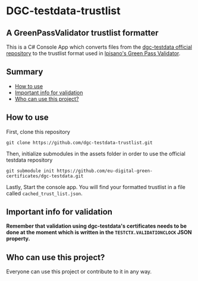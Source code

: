 # DGC-testdata-trustlist 
## A GreenPassValidator trustlist formatter
This is a C# Console App which converts files from the [dgc-testdata official repository](https://github.com/eu-digital-green-certificates/dgc-testdata) to the trustlist format used in [lpisano's Green Pass Validator](https://github.com/lucapisano/GreenPassValidator). 

## Summary
- [How to use](#how-to-use)
- [Important info for validation](#important-info-for-validation)
- [Who can use this project?](#who-can-use-this-project-?)
## How to use

First, clone this repository 
```
git clone https://github.com/dgc-testdata-trustlist.git
```
Then, initialize submodules in the assets folder in order to use the official testdata repository
```
git submodule init https://github.com/eu-digital-green-certificates/dgc-testdata.git 
```
Lastly, Start the console app. You will find your formatted trustlist in a file called ```cached_trust_list.json```.
## Important info for validation
**Remember that validation using dgc-testdata's certificates needs to be done at the moment which is written in the ```TESTCTX.VALIDATIONCLOCK```  JSON property.**
## Who can use this project?
Everyone can use this project or contribute to it in any way.